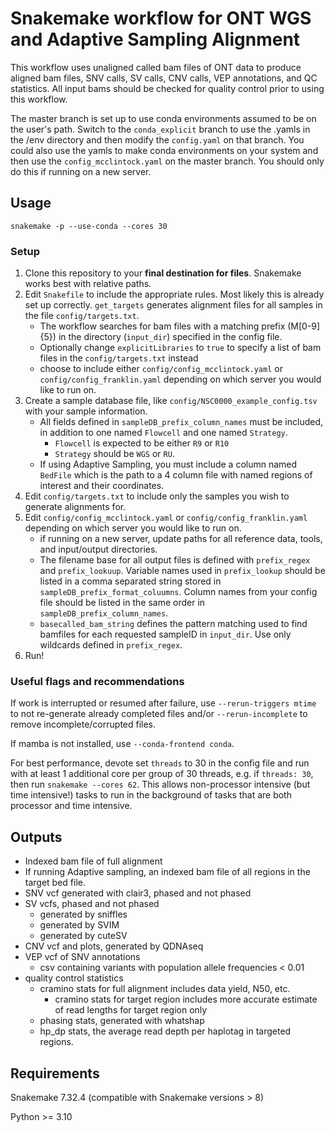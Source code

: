 # Snakemake workflow for ONT WGS and Adaptive Sampling Alignment

This workflow uses unaligned called bam files of ONT data to produce aligned bam files, SNV calls, SV calls, CNV calls, VEP annotations, and QC statistics. All input bams should be checked for quality control prior to using this workflow.


The master branch is set up to use conda environments assumed to be on the user's path. Switch to the `conda_explicit` branch to use the .yamls in the /env directory and then modify the `config.yaml` on that branch. You could also use the yamls to make conda environments on your system and then use the `config_mcclintock.yaml` on the master branch. You should only do this if running on a new server. 

## Usage
```
snakemake -p --use-conda --cores 30
```

### Setup

1. Clone this repository to your **final destination for files**. Snakemake works best with relative paths.
2. Edit `Snakefile` to include the appropriate rules. Most likely this is already set up correctly. `get_targets` generates alignment files for all samples in the file `config/targets.txt`.
    - The workflow searches for bam files with a matching prefix (M[0-9]{5}) in the directory (`input_dir`) specified in the config file.
    - Optionally change `explicitLibraries` to `true` to specify a list of bam files in the `config/targets.txt` instead
    - choose to include either `config/config_mcclintock.yaml` or `config/config_franklin.yaml` depending on which server you would like to run on.
3. Create a sample database file, like  `config/NSC0000_example_config.tsv` with your sample information. 
    - All fields defined in `sampleDB_prefix_column_names` must be included, in addition to one named `Flowcell` and one named `Strategy`.
        - `Flowcell` is expected to be either `R9` or `R10`
        - `Strategy` should be `WGS` or `RU`. 
    - If using Adaptive Sampling, you must include a column named `BedFile` which is the path to a 4 column file with named regions of interest and their coordinates.
4. Edit `config/targets.txt` to include only the samples you wish to generate alignments for.
5. Edit `config/config_mcclintock.yaml` or `config/config_franklin.yaml` depending on which server you would like to run on.
    - if running on a new server, update paths for all reference data, tools, and input/output directories.
    - The filename base for all output files is defined with `prefix_regex` and `prefix_lookuup`. Variable names used in `prefix_lookup` should be listed in a comma separated string stored in `sampleDB_prefix_format_coluumns`. Column names from your config file should be listed in the same order in `sampleDB_prefix_column_names`.
    - `basecalled_bam_string` defines the pattern matching used to find bamfiles for each requested sampleID in `input_dir`. Use only wildcards defined in `prefix_regex`.
6. Run!

### Useful flags and recommendations

If work is interrupted or resumed after failure, use `--rerun-triggers mtime` to not re-generate already completed files and/or `--rerun-incomplete` to remove incomplete/corrupted files.

If mamba is not installed, use `--conda-frontend conda`.

For best performance, devote set `threads` to 30 in the config file and run with at least 1 additional core per group of 30 threads, e.g. if `threads: 30`, then run `snakemake --cores 62`. This allows non-processor intensive (but time intensive!) tasks to run in the background of tasks that are both processor and time intensive.

## Outputs

- Indexed bam file of full alignment
- If running Adaptive sampling, an indexed bam file of all regions in the target bed file.
- SNV vcf generated with clair3, phased and not phased
- SV vcfs, phased and not phased
    - generated by sniffles
    - generated by SVIM
    - generated by cuteSV
- CNV vcf and plots, generated by QDNAseq
- VEP vcf of SNV annotations
    - csv containing variants with population allele frequencies < 0.01
- quality control statistics
    - cramino stats for full alignment includes data yield, N50, etc.
        - cramino stats for target region includes more accurate estimate of read lengths for target region only
    - phasing stats, generated with whatshap
    - hp_dp stats, the average read depth per haplotag in targeted regions.

## Requirements

Snakemake 7.32.4 (compatible with Snakemake versions > 8)

Python >= 3.10
